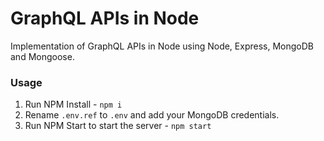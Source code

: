 # GraphQL APIs in Node

Implementation of GraphQL APIs in Node using Node, Express, MongoDB and Mongoose.

### Usage

1. Run NPM Install - ```npm i```
2. Rename ```.env.ref``` to ```.env``` and add your MongoDB credentials.
3. Run NPM Start to start the server - ```npm start```